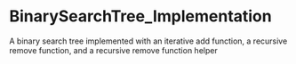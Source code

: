 # BinarySearchTree_Implementation
A binary search tree implemented with an iterative add function, a recursive remove function, and a recursive remove function helper
